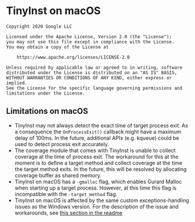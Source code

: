 # TinyInst on macOS

```
Copyright 2020 Google LLC

Licensed under the Apache License, Version 2.0 (the "License");
you may not use this file except in compliance with the License.
You may obtain a copy of the License at

    https://www.apache.org/licenses/LICENSE-2.0

Unless required by applicable law or agreed to in writing, software
distributed under the License is distributed on an "AS IS" BASIS,
WITHOUT WARRANTIES OR CONDITIONS OF ANY KIND, either express or implied.
See the License for the specific language governing permissions and
limitations under the License.
```

## Limitations on macOS

* TinyInst may not always detect the exact time of target process exit. As a consequence the `OnProcessExit()` callback might have a maximum delay of 100ms. In the future, additional APIs (e.g. kqueue) could be used to detect process exit accurately.
* The coverage module that comes with TinyInst is unable to collect coverage at the time of process exit. The workaround for this at the moment is to define a target method and collect coverage at the time the target method exits. In the future, this will be resolved by allocating coverage buffer as shared memory.
* TinyInst on macOS has a `-gmalloc` flag, which enables Gurard Malloc when starting up a target process. However, at this time this flag is incompatible with the `-target_method` flag.
* TinyInst on macOS is affected by the same custom exceptions-handling issues as the Windows version. For the description of the issue and workarounds, see [this section in the readme](https://github.com/googleprojectzero/TinyInst#return-address-patching)